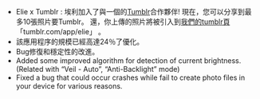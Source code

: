 - Elie x Tumblr : 埃利加入了與一個的[Tumblr](//tumblr.com)合作夥伴! 現在，您可以分享到最多10張照片要Tumblr。 還，你上傳的照片將被引入到[我們的tumblr頁](//tumblr.com/app/elie) 「tumblr.com/app/elie」 。
- 該應用程序的規模已經高達24％了優化。
- Bug修復和穩定性的改進。
- Added some improved algorithm for detection of current brightness. (Related with “Veil - Auto”, “Anti-Backlight” mode)
- Fixed a bug that could occur crashes while fail to create photo files in your device for various reasons.